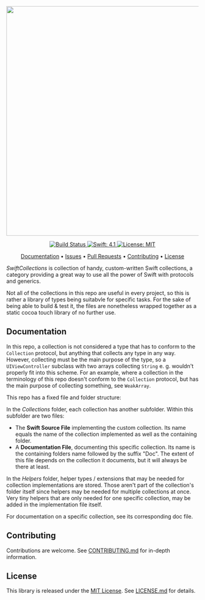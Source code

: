 <p align="center">
    <img src="https://raw.githubusercontent.com/piknotech/SwiftCollections/stable/Logo.png" width=600>
</p>

<p align="center">
    <a href="https://travis-ci.org/piknotech/SwiftCollections">
        <img src="https://travis-ci.org/piknotech/SwiftCollections.svg?branch=stable" alt="Build Status">
    </a>
    <a href="#">
        <img src="https://img.shields.io/badge/Swift-4.1-FFAC45.svg" alt="Swift: 4.1">
    </a>
    <a href="https://github.com/piknotech/SwiftCollections/blob/stable/LICENSE.md">
        <img src="https://img.shields.io/badge/License-MIT-lightgrey.svg" alt="License: MIT">
    </a>
</p>

<p align="center">
    <a href="#documentation">Documentation</a>
  • <a href="https://github.com/piknotech/SwiftCollections/issues">Issues</a>
  • <a href="https://github.com/piknotech/SwiftCollections/pulls">Pull Requests</a>
  • <a href="#contributing">Contributing</a>
  • <a href="#license">License</a>
</p>

*SwiftCollections* is collection of handy, custom-written Swift collections, a category providing a great way to use all the power of Swift with protocols and generics.

Not all of the collections in this repo are useful in every project, so this is rather a library of types being suitabvle for specific tasks. For the sake of being able to build & test it, the files are nonetheless wrapped together as a static cocoa touch library of no further use.

## Documentation

In this repo, a collection is not considered a type that has to conform to the `Collection` protocol, but anything that collects any type in any way. However, collecting must be the main purpose of the type, so a `UIViewController` subclass with two arrays collecting `String` e. g. wouldn't properly fit into this scheme. For an example, where a collection in the terminology of this repo doesn't conform to the `Collection` protocol, but has the main purpose of collecting something, see `WeakArray`.

This repo has a fixed file and folder structure:

In the *Collections* folder, each collection has another subfolder. Within this subfolder are two files:
- The **Swift Source File** implementing the custom collection. Its name equals the name of the collection implemented as well as the containing folder.
- A **Documentation File**, documenting this specific collection. Its name is the containing folders name followed by the suffix "Doc". The extent of this file depends on the collection it documents, but it will always be there at least.

In the *Helpers* folder, helper types / extensions that may be needed for collection implementations are stored. Those aren't part of the collection's folder itself since helpers may be needed for multiple collections at once. Very tiny helpers that are only needed for one specific collection, may be added in the implementation file itself.

For documentation on a specific collection, see its corresponding doc file.

## Contributing

Contributions are welcome. See [CONTRIBUTING.md](https://github.com/piknotech/SwiftCollections/blob/stable/CONTRIBUTING.md) for in-depth information.

## License
This library is released under the [MIT License](http://opensource.org/licenses/MIT). See [LICENSE.md](https://github.com/piknotech/SwiftCollections/blob/stable/LICENSE.md) for details.
